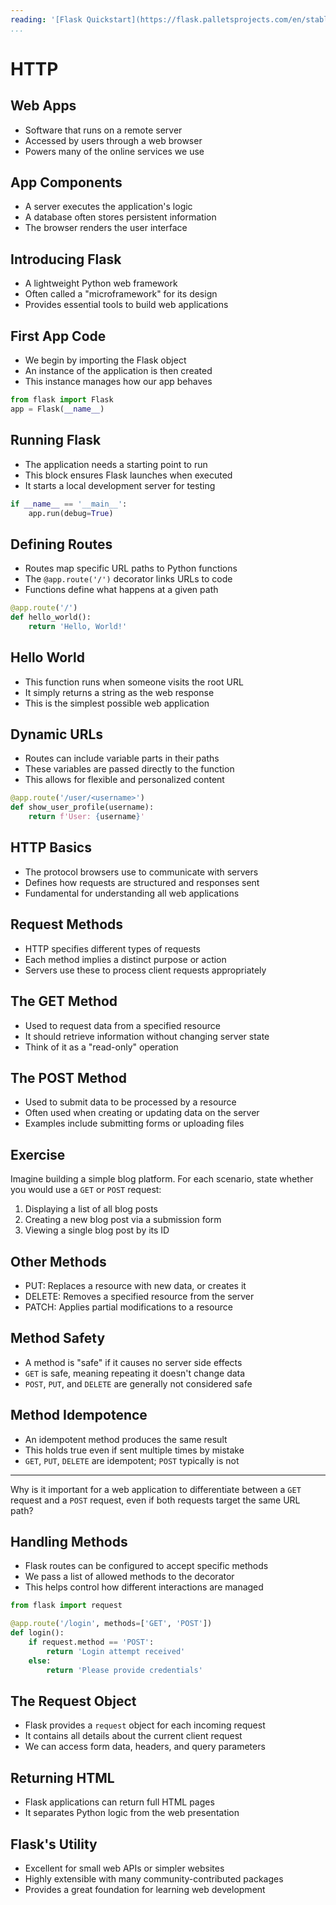 ```yaml
---
reading: '[Flask Quickstart](https://flask.palletsprojects.com/en/stable/quickstart/), [MDN: HTTP Methods](https://developer.mozilla.org/en-US/docs/Web/HTTP/Reference/Methods)'
...
```


# HTTP

## Web Apps

- Software that runs on a remote server
- Accessed by users through a web browser
- Powers many of the online services we use

## App Components

- A server executes the application's logic
- A database often stores persistent information
- The browser renders the user interface

## Introducing Flask

- A lightweight Python web framework
- Often called a "microframework" for its design
- Provides essential tools to build web applications

## First App Code

- We begin by importing the Flask object
- An instance of the application is then created
- This instance manages how our app behaves

```python
from flask import Flask
app = Flask(__name__)
```

## Running Flask

- The application needs a starting point to run
- This block ensures Flask launches when executed
- It starts a local development server for testing

```python
if __name__ == '__main__':
    app.run(debug=True)
```

## Defining Routes

- Routes map specific URL paths to Python functions
- The `@app.route('/')` decorator links URLs to code
- Functions define what happens at a given path

```python
@app.route('/')
def hello_world():
    return 'Hello, World!'
```

## Hello World

- This function runs when someone visits the root URL
- It simply returns a string as the web response
- This is the simplest possible web application

## Dynamic URLs

- Routes can include variable parts in their paths
- These variables are passed directly to the function
- This allows for flexible and personalized content

```python
@app.route('/user/<username>')
def show_user_profile(username):
    return f'User: {username}'
```

## HTTP Basics

- The protocol browsers use to communicate with servers
- Defines how requests are structured and responses sent
- Fundamental for understanding all web applications

## Request Methods

- HTTP specifies different types of requests
- Each method implies a distinct purpose or action
- Servers use these to process client requests appropriately

## The GET Method

- Used to request data from a specified resource
- It should retrieve information without changing server state
- Think of it as a "read-only" operation

## The POST Method

- Used to submit data to be processed by a resource
- Often used when creating or updating data on the server
- Examples include submitting forms or uploading files

## Exercise

Imagine building a simple blog platform. For each scenario, state whether you would use a `GET` or `POST` request:

1.  Displaying a list of all blog posts
2.  Creating a new blog post via a submission form
3.  Viewing a single blog post by its ID

## Other Methods

- PUT: Replaces a resource with new data, or creates it
- DELETE: Removes a specified resource from the server
- PATCH: Applies partial modifications to a resource

## Method Safety

- A method is "safe" if it causes no server side effects
- `GET` is safe, meaning repeating it doesn't change data
- `POST`, `PUT`, and `DELETE` are generally not considered safe

## Method Idempotence

- An idempotent method produces the same result
- This holds true even if sent multiple times by mistake
- `GET`, `PUT`, `DELETE` are idempotent; `POST` typically is not

---

Why is it important for a web application to differentiate between a `GET` request and a `POST` request, even if both requests target the same URL path?

## Handling Methods

- Flask routes can be configured to accept specific methods
- We pass a list of allowed methods to the decorator
- This helps control how different interactions are managed

```python
from flask import request

@app.route('/login', methods=['GET', 'POST'])
def login():
    if request.method == 'POST':
        return 'Login attempt received'
    else:
        return 'Please provide credentials'
```

## The Request Object

- Flask provides a `request` object for each incoming request
- It contains all details about the current client request
- We can access form data, headers, and query parameters

## Returning HTML

- Flask applications can return full HTML pages
- It separates Python logic from the web presentation

## Flask's Utility

- Excellent for small web APIs or simpler websites
- Highly extensible with many community-contributed packages
- Provides a great foundation for learning web development
